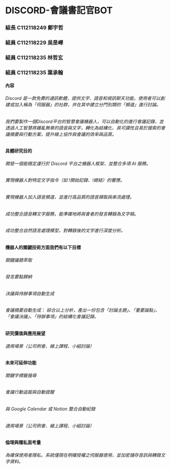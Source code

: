 # DISCORD-會議書記官BOT

### 組長 C112118249 鄭宇哲

### 組員 C112118229 吳昰嶧

### 組員 C112118235 林哲玄

### 組員 C112118235 葉承翰

#### 內容
###### Discord 是一款免費的通訊軟體，提供文字、語音和視訊聊天功能，使用者可以創建或加入稱為「伺服器」的社群，并在其中建立分門別類的「頻道」進行討論。

###### 我們要製作一個Discord平台的智慧會議機器人，可以自動化的進行會議記錄，並透過人工智慧將雜亂無章的語音與文字，轉化為結構化、具可讀性且易於搜索的會議摘要與行動方案，提升線上協作與會議的效率與品質。

#### 具體研究目的
###### 開發一個能穩定運行於 Discord 平台之機器人框架，並整合多項 AI 服務。
###### 實現機器人對特定文字指令（如 !開始記錄、!總結）的響應。
###### 實現機器人加入語音頻道，並進行高品質的語音擷取與串流處理。
###### 成功整合語音轉文字服務，能準確地將與會者的發言轉錄為文字稿。
###### 成功整合自然語言處理模型，對轉錄後的文字進行深度分析。

#### 機器人的關鍵技術方面我們有以下目標
###### 關鍵議題萃取
###### 發言要點歸納
###### 決議與待辦事項自動生成
###### 會議摘要自動生成： 綜合以上分析，產出一份包含「討論主題」、「重要論點」、「會議決議」、「待辦事項」的結構化會議記錄。

#### 研究價值與應用展望
###### 適用場景（公司例會、線上課程、小組討論）

#### 未來可延伸功能
###### 關鍵字標籤搜尋
###### 會議行動追蹤與自動提醒
###### 與 Google Calendar 或 Notion 整合自動紀錄
###### 適用場景（公司例會、線上課程、小組討論）

#### 倫理與隱私面考量
###### 為確保使用者隱私，系統僅限在明確授權之伺服器使用，並加密儲存音訊與轉錄文字資料。

